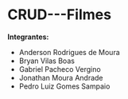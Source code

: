 # CRUD---Filmes
**Integrantes:**
- Anderson Rodrigues de Moura
- Bryan Vilas Boas
- Gabriel Pacheco Vergino
- Jonathan Moura Andrade
- Pedro Luiz Gomes Sampaio
